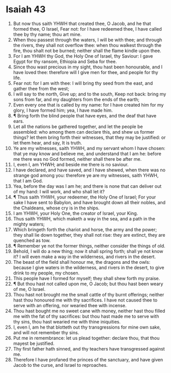 ﻿# Isaiah 43
1. But now thus saith YHWH that created thee, O Jacob, and he that formed thee, O Israel, Fear not: for I have redeemed thee, I have called thee by thy name; thou art mine. 
2. When thou passest through the waters, I will be with thee; and through the rivers, they shall not overflow thee: when thou walkest through the fire, thou shalt not be burned; neither shall the flame kindle upon thee. 
3. For I am YHWH thy God, the Holy One of Israel, thy Saviour: I gave Egypt for thy ransom, Ethiopia and Seba for thee. 
4. Since thou wast precious in my sight, thou hast been honourable, and I have loved thee: therefore will I give men for thee, and people for thy life. 
5. Fear not: for I am with thee: I will bring thy seed from the east, and gather thee from the west; 
6. I will say to the north, Give up; and to the south, Keep not back: bring my sons from far, and my daughters from the ends of the earth; 
7. Even every one that is called by my name: for I have created him for my glory, I have formed him; yea, I have made him. 
8. ¶ Bring forth the blind people that have eyes, and the deaf that have ears. 
9. Let all the nations be gathered together, and let the people be assembled: who among them can declare this, and shew us former things? let them bring forth their witnesses, that they may be justified: or let them hear, and say, It is truth. 
10. Ye are my witnesses, saith YHWH, and my servant whom I have chosen: that ye may know and believe me, and understand that I am he: before me there was no God formed, neither shall there be after me. 
11. I, even I, am YHWH; and beside me there is no saviour. 
12. I have declared, and have saved, and I have shewed, when there was no strange god among you: therefore ye are my witnesses, saith YHWH, that I am God. 
13. Yea, before the day was I am he; and there is none that can deliver out of my hand: I will work, and who shall let it? 
14. ¶ Thus saith YHWH, your redeemer, the Holy One of Israel; For your sake I have sent to Babylon, and have brought down all their nobles, and the Chaldeans, whose cry is in the ships. 
15. I am YHWH, your Holy One, the creator of Israel, your King. 
16. Thus saith YHWH, which maketh a way in the sea, and a path in the mighty waters; 
17. Which bringeth forth the chariot and horse, the army and the power; they shall lie down together, they shall not rise: they are extinct, they are quenched as tow. 
18. ¶ Remember ye not the former things, neither consider the things of old. 
19. Behold, I will do a new thing; now it shall spring forth; shall ye not know it? I will even make a way in the wilderness, and rivers in the desert. 
20. The beast of the field shall honour me, the dragons and the owls: because I give waters in the wilderness, and rivers in the desert, to give drink to my people, my chosen. 
21. This people have I formed for myself; they shall shew forth my praise. 
22. ¶ But thou hast not called upon me, O Jacob; but thou hast been weary of me, O Israel. 
23. Thou hast not brought me the small cattle of thy burnt offerings; neither hast thou honoured me with thy sacrifices. I have not caused thee to serve with an offering, nor wearied thee with incense. 
24. Thou hast bought me no sweet cane with money, neither hast thou filled me with the fat of thy sacrifices: but thou hast made me to serve with thy sins, thou hast wearied me with thine iniquities. 
25. I, even I, am he that blotteth out thy transgressions for mine own sake, and will not remember thy sins. 
26. Put me in remembrance: let us plead together: declare thou, that thou mayest be justified. 
27. Thy first father hath sinned, and thy teachers have transgressed against me. 
28. Therefore I have profaned the princes of the sanctuary, and have given Jacob to the curse, and Israel to reproaches. 
